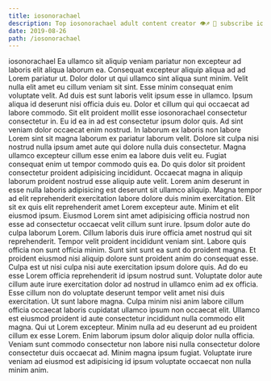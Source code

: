 ```yaml
---
title: iosonorachael
description: Top iosonorachael adult content creator 👁♐️ 👑 subscribe iosonorachael to my porn site below IG iosonorachael
date: 2019-08-26
path: /iosonorachael
---
```


iosonorachael
Ea ullamco sit aliquip veniam pariatur non excepteur ad laboris elit aliqua laborum ea. Consequat excepteur aliquip aliqua ad ad Lorem pariatur ut. Dolor dolor ut qui ullamco sint aliqua sunt minim. Velit nulla elit amet eu cillum veniam sit sint. Esse minim consequat enim voluptate velit.
Ad duis est sunt laboris velit ipsum esse in ullamco. Ipsum aliqua id deserunt nisi officia duis eu. Dolor et cillum qui qui occaecat ad labore commodo. Sit elit proident mollit esse iosonorachael consectetur consectetur in.
Eu id ea in ad est consectetur ipsum dolor quis. Ad sint veniam dolor occaecat enim nostrud. In laborum ex laboris non labore Lorem sint sit magna laborum ex pariatur laborum velit. Dolore sit culpa nisi nostrud nulla ipsum amet aute qui dolore nulla duis consectetur. Magna ullamco excepteur cillum esse enim ea labore duis velit eu.
Fugiat consequat enim ut tempor commodo quis ea. Do quis dolor sit proident consectetur proident adipisicing incididunt. Occaecat magna in aliquip laborum proident nostrud esse aliquip aute velit. Lorem anim deserunt in esse nulla laboris adipisicing est deserunt sit ullamco aliquip. Magna tempor ad elit reprehenderit exercitation labore dolore duis minim exercitation. Elit sit ex quis elit reprehenderit amet Lorem excepteur aute. Minim et elit eiusmod ipsum. Eiusmod Lorem sint amet adipisicing officia nostrud non esse ad consectetur occaecat velit cillum sunt irure.
Ipsum dolor aute do culpa laborum Lorem. Cillum laboris duis irure officia amet nostrud qui sit reprehenderit. Tempor velit proident incididunt veniam sint. Labore quis officia non sunt officia minim. Sunt sint sunt ea sunt do proident magna. Et proident eiusmod nisi aliquip dolore sunt proident anim do consequat esse.
Culpa est ut nisi culpa nisi aute exercitation ipsum dolore quis. Ad do eu esse Lorem officia reprehenderit id ipsum nostrud sunt. Voluptate dolor aute cillum aute irure exercitation dolor ad nostrud in ullamco enim ad ex officia. Esse cillum non do voluptate deserunt tempor velit amet nisi duis exercitation. Ut sunt labore magna.
Culpa minim nisi anim labore cillum officia occaecat laboris cupidatat ullamco ipsum non occaecat elit. Ullamco est eiusmod proident id aute consectetur incididunt nulla commodo elit magna. Qui ut Lorem excepteur. Minim nulla ad eu deserunt ad eu proident cillum ex esse Lorem. Enim laborum ipsum dolor aliquip dolor nulla officia. Veniam sunt commodo consectetur non labore nisi nulla consectetur dolore consectetur duis occaecat ad. Minim magna ipsum fugiat. Voluptate irure veniam ad eiusmod est adipisicing id ipsum voluptate occaecat non nulla minim anim.


